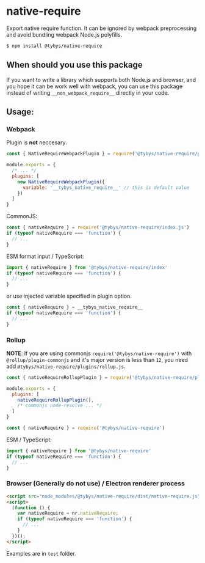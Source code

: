 # native-require

Export native require function. It can be ignored by webpack preprocessing and avoid bundling webpack Node.js polyfills.

``` bash
$ npm install @tybys/native-require
```

## When should you use this package

If you want to write a library which supports both Node.js and browser, and you hope it can be work well with webpack, you can use this package instead of writing `__non_webpack_require__` directly in your code.

## Usage:

### Webpack

Plugin is **not** neccesary.

``` js
const { NativeRequireWebpackPlugin } = require('@tybys/native-require/plugins/webpack.js')

module.exports = {
  /* ... */
  plugins: [
    new NativeRequireWebpackPlugin({
      variable: '__tybys_native_require__' // this is default value
    })
  ]
}
```

CommonJS:

``` js
const { nativeRequire } = require('@tybys/native-require/index.js')
if (typeof nativeRequire === 'function') {
  // ...
}
```

ESM format input / TypeScript:

``` ts
import { nativeRequire } from '@tybys/native-require/index'
if (typeof nativeRequire === 'function') {
  // ...
}
```

or use injected variable specified in plugin option.

``` js
const { nativeRequire } = __tybys_native_require__
if (typeof nativeRequire === 'function') {
  // ...
}
```

### Rollup

**NOTE**: If you are using commonjs `require('@tybys/native-require')` with `@rollup/plugin-commonjs` and it's major version is less than `12`, you need add `@tybys/native-require/plugins/rollup.js`.

``` js
const { nativeRequireRollupPlugin } = require('@tybys/native-require/plugins/rollup.js')

module.exports = {
  plugins: [
    nativeRequireRollupPlugin(),
    /* commonjs node-resolve ... */
  ]
}
```

``` js
const { nativeRequire } = require('@tybys/native-require')
```

ESM / TypeScript:

``` js
import { nativeRequire } from '@tybys/native-require'
if (typeof nativeRequire === 'function') {
  // ...
}
```

### Browser (Generally do not use) / Electron renderer process

``` html
<script src="node_modules/@tybys/native-require/dist/native-require.js"></script>
<script>
  (function () {
    var nativeRequire = nr.nativeRequire;
    if (typeof nativeRequire === 'function') {
      // ...
    }
  })();
</script>
```

Examples are in `test` folder.
